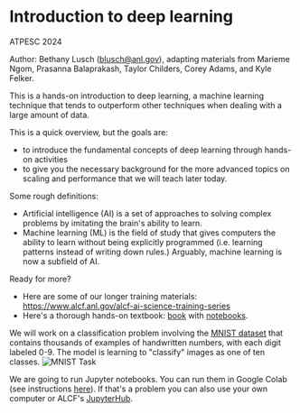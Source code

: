 # Introduction to deep learning
ATPESC 2024

Author: Bethany Lusch (blusch@anl.gov), adapting materials from Marieme Ngom, Prasanna Balaprakash, Taylor Childers, Corey Adams, and Kyle Felker.

This is a hands-on introduction to deep learning, a machine learning technique that tends to outperform other techniques when dealing with a large amount of data. 

This is a quick overview, but the goals are:
- to introduce the fundamental concepts of deep learning through hands-on activities
- to give you the necessary background for the more advanced topics on scaling and performance that we will teach later today.

Some rough definitions:

- Artificial intelligence (AI) is a set of approaches to solving complex problems by imitating the brain's ability to learn.
- Machine learning (ML) is the field of study that gives computers the ability to learn without being explicitly programmed (i.e. learning patterns instead of writing down rules.) Arguably, machine learning is now a subfield of AI.


Ready for more?
- Here are some of our longer training materials: https://www.alcf.anl.gov/alcf-ai-science-training-series
- Here's a thorough hands-on textbook: [book](https://www.oreilly.com/library/view/hands-on-machine-learning/9781492032632/) with [notebooks](https://github.com/ageron/handson-ml2).

We will work on a classification problem involving the [MNIST dataset](http://yann.lecun.com/exdb/mnist/) that contains thousands of examples of handwritten numbers, with each digit labeled 0-9. The model is learning to "classify" images as one of ten classes.
![MNIST Task](images/mnist_task.png)

We are going to run Jupyter notebooks. You can run them in Google Colab (see instructions [here](../README.md)). If that's a problem you can also use your own computer or ALCF's [JupyterHub](https://docs.alcf.anl.gov/services/jupyter-hub/).



